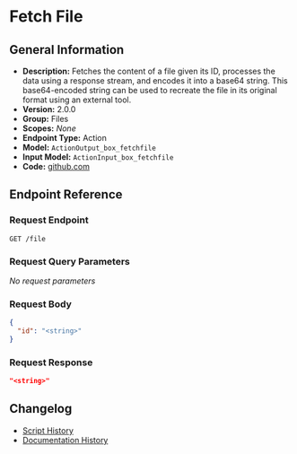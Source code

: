 <!-- BEGIN GENERATED CONTENT -->
# Fetch File

## General Information

- **Description:** Fetches the content of a file given its ID, processes the data using a response stream, and encodes it into a base64 string. This base64-encoded string can be used to recreate the file in its original format using an external tool.
- **Version:** 2.0.0
- **Group:** Files
- **Scopes:** _None_
- **Endpoint Type:** Action
- **Model:** `ActionOutput_box_fetchfile`
- **Input Model:** `ActionInput_box_fetchfile`
- **Code:** [github.com](https://github.com/NangoHQ/integration-templates/tree/main/integrations/box/actions/fetch-file.ts)


## Endpoint Reference

### Request Endpoint

`GET /file`

### Request Query Parameters

_No request parameters_

### Request Body

```json
{
  "id": "<string>"
}
```

### Request Response

```json
"<string>"
```

## Changelog

- [Script History](https://github.com/NangoHQ/integration-templates/commits/main/integrations/box/actions/fetch-file.ts)
- [Documentation History](https://github.com/NangoHQ/integration-templates/commits/main/integrations/box/actions/fetch-file.md)

<!-- END  GENERATED CONTENT -->

